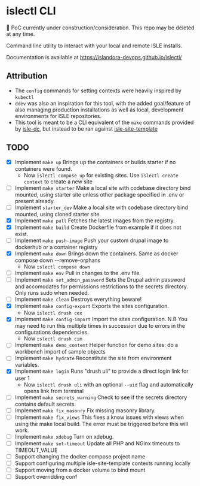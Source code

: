 # islectl CLI

🚧 PoC currently under construction/consideration. This repo may be deleted at any time.

Command line utility to interact with your local and remote ISLE installs.

Documentation is available at https://islandora-devops.github.io/islectl/

## Attribution

- The `config` commands for setting contexts were heavily inspired by `kubectl`
- `ddev` was also an inspiration for this tool, with the added goal/feature of also managing production installations as well as local, development environments for ISLE repositories.
- This tool is meant to be a CLI equivalent of the `make` commands provided by [isle-dc](https://github.com/islandora-devops/isle-dc), but instead to be ran against [isle-site-template](https://github.com/islandora-devops/isle-site-template)

## TODO

- [x] Implement `make up` Brings up the containers or builds starter if no containers were found.
  - Now `islectl compose up` for existing sites. Use `islectl create context` to create a new site
- [ ] Implement `make starter` Make a local site with codebase directory bind mounted, using starter site unless other package specified in .env or present already.
- [ ] Implement `starter_dev` Make a local site with codebase directory bind mounted, using cloned starter site.
- [x] Implement `make pull` Fetches the latest images from the registry.
- [x] Implement `make build` Create Dockerfile from example if it does not exist.
- [ ] Implement `make push-image` Push your custom drupal image to dockerhub or a container registry
- [x] Implement `make down` Brings down the containers. Same as docker compose down --remove-orphans
  - Now `islectl compose down`
- [ ] Implement `make env` Pull in changes to the .env file.
- [ ] Implement `make set_admin_password` Sets the Drupal admin password and accomodates for permissions restrictions to the secrets directory. Only runs sudo when needed.
- [ ] Implement `make clean` Destroys everything beware!
- [x] Implement `make config-export` Exports the sites configuration.
  - Now `islectl drush cex`
- [x] Implement `make config-import` Import the sites configuration. N.B You may need to run this multiple times in succession due to errors in the configurations dependencies.
  - Now `islectl drush cim`
- [ ] Implement `make demo_content` Helper function for demo sites: do a workbench import of sample objects
- [ ] Implement `make hydrate` Reconstitute the site from environment variables.
- [x] Implement `make login` Runs "drush uli" to provide a direct login link for user 1
  - Now `islectl drush uli` with an optional `--uid` flag and automatically opens link from terminal
- [ ] Implement `make secrets_warning` Check to see if the secrets directory contains default secrets.
- [ ] Implement `make fix_masonry` Fix missing masonry library.
- [ ] Implement `make fix_views` This fixes a know issues with views when using the make local build. The error must be triggered before this will work.
- [ ] Implement `make xdebug` Turn on xdebug.
- [ ] Implement `make set-timeout` Update all PHP and NGinx timeouts to TIMEOUT_VALUE
- [ ] Support changing the docker compose project name
- [ ] Support configuring multiple isle-site-template contexts running locally
- [ ] Support moving from a docker volume to bind mount
- [ ] Support overridding conf
